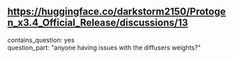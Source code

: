 ## https://huggingface.co/darkstorm2150/Protogen_x3.4_Official_Release/discussions/13

contains_question: yes  
question_part: "anyone having issues with the diffusers weights?"